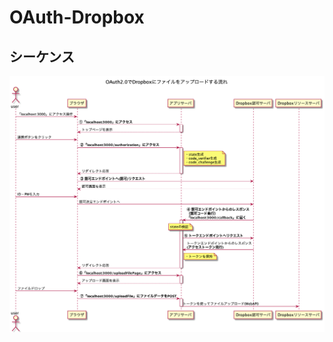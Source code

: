 # OAuth-Dropbox

## シーケンス

![シーケンス](res/sequence/OAuth2.0%E3%81%A7Dropbox%E3%81%AB%E3%83%95%E3%82%A1%E3%82%A4%E3%83%AB%E3%82%92%E3%82%A2%E3%83%83%E3%83%97%E3%83%AD%E3%83%BC%E3%83%89%E3%81%99%E3%82%8B%E6%B5%81%E3%82%8C.png)
